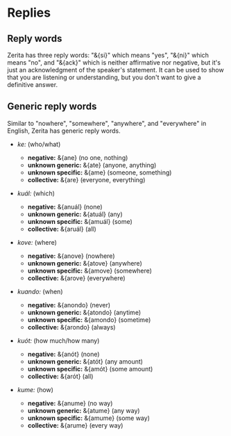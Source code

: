 # <x-trans>Replies</x-trans>

## <x-trans>Reply words</x-trans>

<x-trans>Zerita has three reply words:</x-trans>
<x-trans>"&{si}" which means "yes", "&{ni}" which means "no", and "&{ack}" which is neither affirmative nor negative, but it's just an acknowledgment of the speaker's statement.</x-trans>
<x-trans>It can be used to show that you are listening or understanding, but you don't want to give a definitive answer.</x-trans>

## <x-trans>Generic reply words</x-trans>

<x-trans>Similar to "nowhere", "somewhere", "anywhere", and "everywhere" in English, Zerita has generic reply words.</x-trans>

- _ke:_ (<x-trans>who/what</x-trans>)

    - **<x-trans>negative</x-trans>:** &{ane} (<x-trans>no one, nothing</x-trans>)
    - **<x-trans>unknown generic</x-trans>:** &{ate} (<x-trans>anyone, anything</x-trans>)
    - **<x-trans>unknown specific</x-trans>:** &{ame} (<x-trans>someone, something</x-trans>)
    - **<x-trans>collective</x-trans>:** &{are} (<x-trans>everyone, everything</x-trans>)

- _kuál:_ (<x-trans>which</x-trans>)

    - **<x-trans>negative</x-trans>:** &{anuál} (<x-trans>none</x-trans>)
    - **<x-trans>unknown generic</x-trans>:** &{atuál} (<x-trans>any</x-trans>)
    - **<x-trans>unknown specific</x-trans>:** &{amuál} (<x-trans>some</x-trans>)
    - **<x-trans>collective</x-trans>:** &{aruál} (<x-trans>all</x-trans>)

- _kove:_ (<x-trans>where</x-trans>)

    - **<x-trans>negative</x-trans>:** &{anove} (<x-trans>nowhere</x-trans>)
    - **<x-trans>unknown generic</x-trans>:** &{atove} (<x-trans>anywhere</x-trans>)
    - **<x-trans>unknown specific</x-trans>:** &{amove} (<x-trans>somewhere</x-trans>)
    - **<x-trans>collective</x-trans>:** &{arove} (<x-trans>everywhere</x-trans>)

- _kuando:_ (<x-trans>when</x-trans>)

    - **<x-trans>negative</x-trans>:** &{anondo} (<x-trans>never</x-trans>)
    - **<x-trans>unknown generic</x-trans>:** &{atondo} (<x-trans>anytime</x-trans>)
    - **<x-trans>unknown specific</x-trans>:** &{amondo} (<x-trans>sometime</x-trans>)
    - **<x-trans>collective</x-trans>:** &{arondo} (<x-trans>always</x-trans>)

- _kuót:_ (<x-trans>how much/how many</x-trans>)

    - **<x-trans>negative</x-trans>:** &{anót} (<x-trans>none</x-trans>)
    - **<x-trans>unknown generic</x-trans>:** &{atót} (<x-trans>any amount</x-trans>)
    - **<x-trans>unknown specific</x-trans>:** &{amót} (<x-trans>some amount</x-trans>)
    - **<x-trans>collective</x-trans>:** &{arót} (<x-trans>all</x-trans>)

- _kume:_ (<x-trans>how</x-trans>)

    - **<x-trans>negative</x-trans>:** &{anume} (no way)
    - **<x-trans>unknown generic</x-trans>:** &{atume} (any way)
    - **<x-trans>unknown specific</x-trans>:** &{amume} (some way)
    - **<x-trans>collective</x-trans>:** &{arume} (every way)
